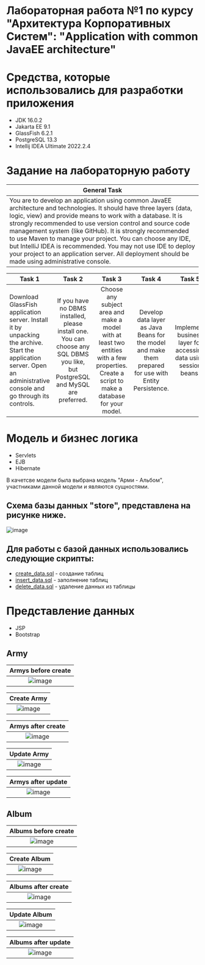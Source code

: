 # Лабораторная работа №1 по курсу "Архитектура Корпоративных Систем": "Application with common JavaEE architecture"

# Средства, которые использовались для разработки приложения
- JDK 16.0.2
- Jakarta EE 9.1
- GlassFish 6.2.1
- PostgreSQL 13.3
- Intellij IDEA Ultimate 2022.2.4

# Задание на лабораторную работу

|               General Task             |
|------------------------------------------------------------------|
|   You are to develop an application using common JavaEE architecture and technologies. It should have three layers (data, logic, view) and provide means to work with a database. It is strongly recommended to use version control and source code management system (like GitHub). It is strongly recommended to use Maven to manage your project. You can choose any IDE, but IntelliJ IDEA is recommended. You may not use IDE to deploy your project to an application server. All deployment should be made using administrative console.  |

| Task 1 |   Task 2  |  Task 3 |  Task 4  |  Task 5 |  Task 6 |  Task 7 |
|--------|:---------:|:-------:|:--------:|:-------:|:-------:|--------:|
|    Download GlassFish application server. Install it by unpacking the archive. Start the application server. Open an administrative console and go through its controls.    |     If you have no DBMS installed, please install one. You can choose any SQL DBMS you like, but PostgreSQL and MySQL are preferred.      |     Choose any subject area and make a model with at least two entities with a few properties. Create a script to make a database for your model.    |     Develop data layer as Java Beans for the model and make them prepared for use with Entity Persistence.     |    Implement business layer for accessing data using session beans.     |     Implement view layer using any technology of your choice, which is applicable here.    |     Make everything work together...    |

# Модель и бизнес логика
- Servlets
- EJB
- Hibernate

В качетсве модели была выбрана модель "Арми - Альбом", участниками данной модели и являются сущностями.

## Схема базы данных "store", представлена на рисунке ниже.
![image](https://github.com/WonMin13/ESA_Labs/assets/154375695/dc9eac5a-8cdb-4bf8-a324-66370d42be7f)

## Для работы с базой данных использовались следующие скрипты:
- [create_data.sql](https://github.com/WonMin13/ESA_Labs/blob/main/LR1_Dubman_Application%20with%20common%20JavaEE%20architecture/labworkfinal1/sql_scripts/create_data.sql) - создание таблиц
- [insert_data.sql](https://github.com/WonMin13/ESA_Labs/blob/main/LR1_Dubman_Application%20with%20common%20JavaEE%20architecture/labworkfinal1/sql_scripts/insert_data.sql) - заполнение таблиц
- [delete_data.sql](https://github.com/WonMin13/ESA_Labs/blob/main/LR1_Dubman_Application%20with%20common%20JavaEE%20architecture/labworkfinal1/sql_scripts/delete_data.sql) - удаление данных из таблицы


# Представление данных
- JSP
- Bootstrap


## Army

|              Armys before create                |           
|:-----------------------------------------------:|
| ![image](https://github.com/WonMin13/ESA_Labs/assets/154375695/37d6cdfa-ed64-4ea8-9bc2-c82967594af0) |


|                   Create Army                   |
|:-----------------------------------------------:|
| ![image](https://github.com/WonMin13/ESA_Labs/assets/154375695/015649d7-a978-44bf-aa4f-ef05ebfdbdf6) |


|               Armys after create                |           
|:-----------------------------------------------:|
| ![image](https://github.com/WonMin13/ESA_Labs/assets/154375695/7dec4033-b2c3-4f5c-a674-9c3b2aab1456) |


|                   Update Army                   |
|:-----------------------------------------------:|
| ![image](https://github.com/WonMin13/ESA_Labs/assets/154375695/0684a43e-93d2-4800-aaf2-0b18e0a18660) |


|              Armys after update                 |
|:-----------------------------------------------:|
| ![image](https://github.com/WonMin13/ESA_Labs/assets/154375695/a7e3193d-e712-4c2e-a9c5-c45c8b1f8bc9) |





## Album

|              Albums before create               |           
|:-----------------------------------------------:|
| ![image](https://github.com/WonMin13/ESA_Labs/assets/154375695/cf4b14a2-da2d-440e-aab5-6bfd169d0d4d) |


|                  Create Album                   |
|:-----------------------------------------------:|
| ![image](https://github.com/WonMin13/ESA_Labs/assets/154375695/9c6d7a0e-ad8f-4dc3-be8e-2598eb7ff3c9) |


|              Albums after create                |           
|:-----------------------------------------------:|
| ![image](https://github.com/WonMin13/ESA_Labs/assets/154375695/bf2aaf3c-3eac-4a5e-823f-e5f300fb7ebb) |


|                  Update Album                   |
|:-----------------------------------------------:|
| ![image](https://github.com/WonMin13/ESA_Labs/assets/154375695/8ba12d0a-16ba-4d5f-bf35-898793118409) |


|              Albums after update                |
|:-----------------------------------------------:|
| ![image](https://github.com/WonMin13/ESA_Labs/assets/154375695/2114228b-ab95-4d16-8280-d29cd5bbb0e8) |
